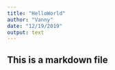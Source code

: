 ```yaml
---
title: "HelloWorld"
author: "Vanny"
date: "12/19/2019"
output: text
---
```



## This is a markdown file

